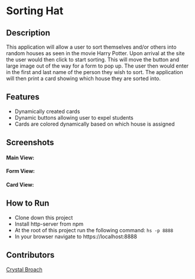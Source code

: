 # Sorting Hat

## Description
This application will allow a user to sort themselves and/or others into random houses as seen in the movie Harry Potter.  Upon arrival at the site the user would then click to start sorting.  This will move the button and large image out of the way for a form to pop up.  The user then would enter in the first and last name of the person they wish to sort.  The application will then print a card showing which house they are sorted into.
## Features
- Dynamically created cards
- Dynamic buttons allowing user to expel students
- Cards are colored dynamically based on which house is assigned

## Screenshots

#### Main View:

#### Form View:

#### Card View:

## How to Run
- Clone down this project
- Install http-server from npm
- At the root of this project run the following command: `hs -p 8888`
- In your browser navigate to https://localhost:8888

## Contributors
[Crystal Broach](https://github.com/broach44)